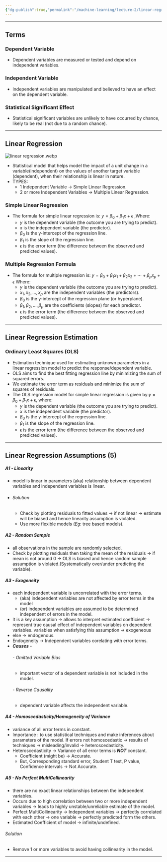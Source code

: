 ```yaml
---
{"dg-publish":true,"permalink":"/machine-learning/lecture-2/linear-regression-model/","dgPassFrontmatter":true}
---
```


---
## Terms
### Dependent Variable
- Dependent variables are measured or tested and depend on independent variables.
### Independent Variable
- Independent variables are manipulated and believed to have an effect on the dependent variable.
### Statistical Significant Effect
- Statistical significant variables are unlikely to have occurred by chance, likely to be real (not due to a random chance).
---
## Linear Regression
![linear regression.webp](/img/user/Machine%20Learning/Lecture%202/linear%20regression.webp)
- Statistical model that helps model the impact of a unit change in a variable(independent) on the values of another target variable (dependent), when their relationship is linear in nature.
- TYPES:
	- 1 Independent Variable $\rightarrow$ Simple Linear Regression.
	- 2 or more Independent Variables $\rightarrow$ Multiple Linear Regression.

### Simple Linear Regression

- The formula for simple linear regression is: $y = \beta_0 + \beta_1 x + \epsilon$ ,Where:
	- $y$ is the dependent variable (the outcome you are trying to predict).
	- $x$ is the independent variable (the predictor).
	- $\beta_0$ is the y-intercept of the regression line.
	- $\beta_1$ is the slope of the regression line.
	- $\epsilon$ is the error term (the difference between the observed and predicted values).
### Multiple Regression Formula

- The formula for multiple regression is: $y = \beta_0 + \beta_1 x_1 + \beta_2 x_2 + \cdots + \beta_p x_p + \epsilon$ Where:
	- $y$ is the dependent variable (the outcome you are trying to predict).
	- $x_1, x_2, \ldots, x_p$ are the independent variables (the predictors).
	- $\beta_0$ is the y-intercept of the regression plane (or hyperplane).
	- $\beta_1, \beta_2, \ldots, \beta_p$ are the coefficients (slopes) for each predictor.
	- $\epsilon$ is the error term (the difference between the observed and predicted values).
---
## Linear Regression Estimation
### Ordinary Least Squares (OLS)

- Estimation technique used for estimating unknown parameters in a linear regression model to predict the response/dependent variable.
- OLS aims to find the best fitting regression line by minimizing the sum of squared errors.
- We estimate the error term as residuals and minimize the sum of squares of residuals.
- The OLS regression model for simple linear regression is given by:$y = \beta_0 + \beta_1 x + \epsilon$, where:
	- $y$ is the dependent variable (the outcome you are trying to predict).
	- $x$ is the independent variable (the predictor).
	- $\beta_0$ is the y-intercept of the regression line.
	- $\beta_1$ is the slope of the regression line.
	- $\epsilon$ is the error term (the difference between the observed and predicted values).
----
## Linear Regression Assumptions (5)

##### A1 - Linearity
- model is linear in parameters (aka) relationship between dependent variables and independent variables is linear.
- ###### Solution
	- Check by plotting residuals to fitted values $\rightarrow$ if not linear $\rightarrow$ estimate will be biased and hence linearity assumption is violated.
	- Use more flexible models ($Eg$: tree based models).
##### A2 - Random Sample 
- all observations in the sample are randomly selected.
- Check by plotting residuals then taking the mean of the residuals $\rightarrow$ if mean is not around 0 $\rightarrow$ OLS is biased and hence random sample assumption is violated.(Systematically over/under predicting the variable).
##### A3 - Exogeneity
- each independent variable is uncorrelated with the error terms.
	- (aka) independent variables are not affected by error terms in the model
	- (or) independent variables are assumed to be determined independent of errors in the model.
- It is a key assumption $\rightarrow$ allows to interpret estimated coefficient $\rightarrow$ represent true causal effect of independent variables on dependent variables. variables when satisfying this assumption $\rightarrow$ exogeneous
- else $\rightarrow$ endogenous.
- Endogeneity $\rightarrow$ Independent variables corelating with error terms.
- ***Causes*** -
	###### - Omitted Variable Bias
	- important vector of a dependent variable is not included in the model.
	###### - Reverse Causality 
	- dependent variable affects the independent variable.
##### A4 - Homoscedasticity/Homogeneity of Variance
- variance of all error terms in constant.
- Importance : to use statistical techniques and make inferences about parameters of the model. If errors not homoscedastic $\rightarrow$ results of techniques $\rightarrow$ misleading/invalid $\rightarrow$ heteroscedasticity.
- Heteroscedasticity $\rightarrow$ Variance of all error terms is ***NOT*** constant.
	- Coefficient (might be) $\rightarrow$ Accurate.
	- But, Corresponding standard error, Student T test, P value, Confidence intervals $\rightarrow$ Not Accurate.
##### A5 - No Perfect MultiCollinearity
- there are no exact linear relationships between the independent variables.
- Occurs due to high correlation between two or more independent variables $\rightarrow$ leads to highly unstable/unreliable estimate of the model.
- Perfect MultiCollinearity $\rightarrow$ Independent variables $\rightarrow$ perfectly correlated with each other $\rightarrow$ one variable $\rightarrow$ perfectly predicted form the others.
- Estimated Coefficient of model $\rightarrow$ infinite/undefined.
###### Solution
- Remove 1 or more variables to avoid having collinearity in the model.
---
